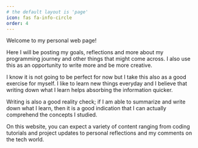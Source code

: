 ```yaml
---
# the default layout is 'page'
icon: fas fa-info-circle
order: 4
---
```


Welcome to my personal web page!

Here I will be posting my goals, reflections and more about my programming journey and other things that might come across. I also use this as an opportunity to write more and be more creative.

I know it is not going to be perfect for now but I take this also as a good exercise for myself. I like to learn new things everyday and I believe that writing down what I learn helps absorbing the information quicker. 

Writing is also a good reality check; if I am able to summarize and write down what I learn, then it is a good indication that I can actually comprehend the concepts I studied. 

On this website, you can expect a variety of content ranging from coding tutorials and project updates to personal reflections and my comments on the tech world.
